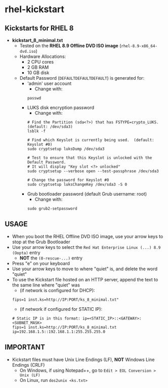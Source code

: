 # rhel-kickstart

## Kickstarts for RHEL 8
- **kickstart_8_minimal.txt**
	- Tested on the **RHEL 8.9 Offline DVD ISO image** (`rhel-8.9-x86_64-dvd.iso`)
	- Hardware Allocations:
		- 2 CPU cores
		- 2 GB RAM
		- 10 GB disk
	- Default Password (`DEFAULTDEFAULTDEFAULT`) is generated for:
		- 'admin' user account
			- Change with:
			```
			passwd
			```
		- LUKS disk encryption password
			- Change with:
			```
			# Find the Partition (sda<?>) that has FSTYPE=crypto_LUKS.  (default: /dev/sda3)
			lsblk -f
			
			# Find which Keyslot is currently being used.  (default: Keyslot #0)
			sudo cryptsetup luksDump /dev/sda3
			
			# Test to ensure that this Keyslot is unlocked with the Default Password.
			# It will display "Key slot <?> unlocked"
			sudo cryptsetup --verbose open --test-passphrase /dev/sda3
			
			# Change the password for Keyslot #0
			sudo cryptsetup luksChangeKey /dev/sda3 -S 0
			```
		- Grub bootloader password (default Grub username: root)
			- Change with:
			```
			sudo grub2-setpassword
			```


## USAGE
- When you boot the RHEL Offline DVD ISO image, use your arrow keys to stop at the Grub Bootloader
- Use your arrow keys to select the `Red Hat Enterprise Linux (...) 8.9 (Oopta)` entry
	- **NOT** the `(0-rescue-...)` entry
- Press "e" on your keyboard
- Use your arrow keys to move to where "quiet" is, and delete the word "quiet"
- To use the Kickstart file hosted on an HTTP server, append the text to the same line where "quiet" was
	- (if network is configured for DHCP):
	```
	fips=1 inst.ks=http://IP:PORT/ks_8_minimal.txt"
	```
	- (if network if configured for STATIC IP):
	```
	# Static IP is in this format: ip=<STATIC_IP>::<GATEWAY>:<SUBNET_MASK>
	fips=1 inst.ks=http://IP:PORT/ks_8_minimal.txt  ip=192.168.1.5::192.168.1.1:255.255.255.0
	```
	
	
## IMPORTANT
- Kickstart files must have Unix Line Endings (LF), **NOT** Windows Line Endings (CRLF)
	- On Windows, if using Notepad++, go to `Edit > EOL Conversion > Unix (LF)`
	- On Linux, run `dos2unix <ks.txt>`
